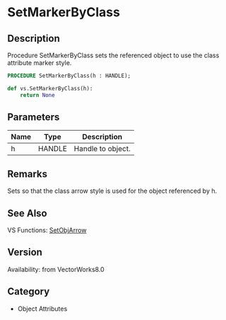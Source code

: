 # SetMarkerByClass

## Description
Procedure SetMarkerByClass sets the referenced object to use the class attribute marker style.

```pascal
PROCEDURE SetMarkerByClass(h : HANDLE);
```

```python
def vs.SetMarkerByClass(h):
    return None
```

## Parameters
|Name|Type|Description|
|---|---|---|
|h|HANDLE|Handle to object.|

## Remarks
Sets so that the class arrow style is used for the object referenced by h.

## See Also
VS Functions:
[SetObjArrow](SetObjArrow.md)

## Version
Availability: from VectorWorks8.0

## Category
* Object Attributes

